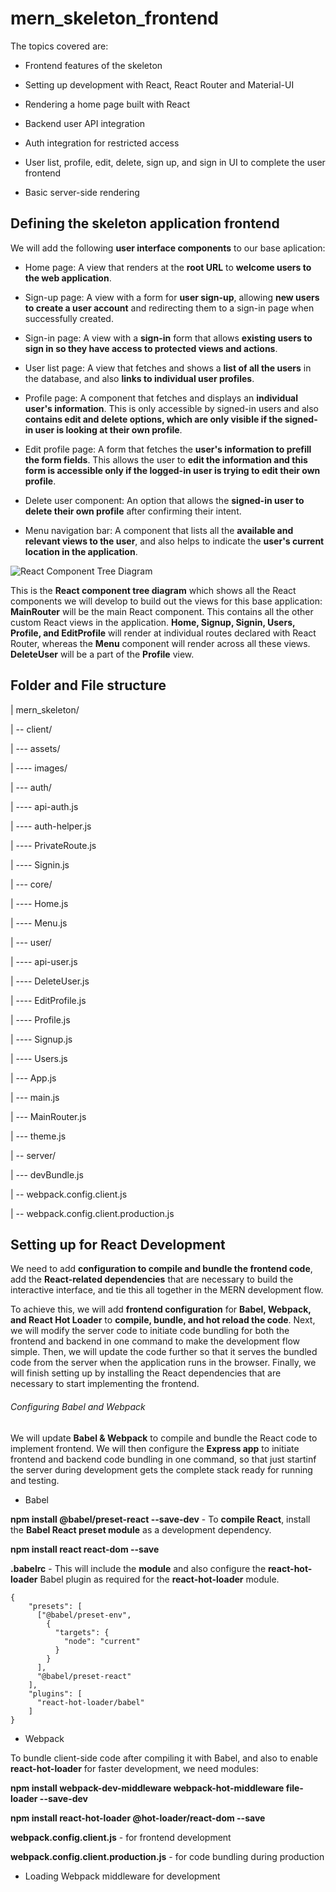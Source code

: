 # mern_skeleton_frontend

The topics covered are:

* Frontend features of the skeleton

* Setting up development with React, React Router and Material-UI

* Rendering a home page built with React

* Backend user API integration

* Auth integration for restricted access

* User list, profile, edit, delete, sign up, and sign in UI to complete the user frontend

* Basic server-side rendering

## Defining the skeleton application frontend

We will add the following **user interface components** to our base aplication:

* Home page: A view that renders at the **root URL** to **welcome users to the web application**.

* Sign-up page: A view with a form for **user sign-up**, allowing **new users to create a user account** and redirecting them to a sign-in page when successfully created.

* Sign-in page: A view with a **sign-in** form that allows **existing users to sign in so they have access to protected views and actions**.

* User list page: A view that fetches and shows a **list of all the users** in the database, and also **links to individual user profiles**.

* Profile page: A component that fetches and displays an **individual user's information**. This is only accessible by signed-in users and also **contains edit and delete options, which are only visible if the signed-in user is looking at their own profile**.

* Edit profile page: A form that fetches the **user's information to prefill the form fields**. This allows the user to **edit the information and this form is accessible only if the logged-in user is trying to edit their own profile**.

* Delete user component: An option that allows the **signed-in user to delete their own profile** after confirming their intent.

* Menu navigation bar: A component that lists all the **available and relevant views to the user**, and also helps to indicate the **user's current location in the application**.

![React Component Tree Diagram](https://github.com/piyush-cosmo/mern_skeleton_backend_frontend/blob/master/images/react_component_tree_diagram.png)

This is the **React component tree diagram** which shows all the React components we will develop to build out the views for this base application: **MainRouter** will be the main React component. This contains all the other custom React views in the application. **Home, Signup, Signin, Users, Profile, and EditProfile** will render at individual routes declared with React Router, whereas the **Menu** component will render across all these views. **DeleteUser** will be a part of the **Profile** view.

## Folder and File structure

| mern_skeleton/

| -- client/

| --- assets/

| ---- images/

| --- auth/

| ---- api-auth.js

| ---- auth-helper.js

| ---- PrivateRoute.js

| ---- Signin.js

| --- core/

| ---- Home.js

| ---- Menu.js

| --- user/

| ---- api-user.js

| ---- DeleteUser.js

| ---- EditProfile.js

| ---- Profile.js

| ---- Signup.js

| ---- Users.js

| --- App.js

| --- main.js

| --- MainRouter.js

| --- theme.js

| -- server/

| --- devBundle.js

| -- webpack.config.client.js

| -- webpack.config.client.production.js

## Setting up for React Development

We need to add **configuration to compile and bundle the frontend code**, add the **React-related dependencies** that are necessary to build the interactive interface, and tie this all together in the MERN development flow.

To achieve this, we will add **frontend configuration** for **Babel, Webpack, and React Hot Loader** to **compile, bundle, and hot reload the code**. Next, we will modify the server code to initiate code bundling for both the frontend and backend in one command to make the development flow simple. Then, we will update the code further so that it serves the bundled code from the server when the application runs in the browser. Finally, we will finish setting up by installing the React dependencies that are necessary to start implementing the frontend.

###### Configuring Babel and Webpack

We will update **Babel & Webpack** to compile and bundle the React code to implement frontend. We will then configure the **Express app** to initiate frontend and backend code bundling in one command, so that just startinf the server during development gets the complete stack ready for running and testing.

* Babel

**npm install @babel/preset-react --save-dev** - To **compile React**, install the **Babel React preset module** as a development dependency.

**npm install react react-dom --save**

**.babelrc** - This will include the **module** and also configure the **react-hot-loader** Babel plugin as required for the **react-hot-loader** module.

```
{
    "presets": [
      ["@babel/preset-env",
        {
          "targets": {
            "node": "current"
          }
        }
      ],
      "@babel/preset-react"
    ],
    "plugins": [
      "react-hot-loader/babel"
    ]
}
```

* Webpack

To bundle client-side code after compiling it with Babel, and also to enable **react-hot-loader** for faster development, we need modules:

**npm install webpack-dev-middleware webpack-hot-middleware file-loader --save-dev**

**npm install react-hot-loader @hot-loader/react-dom --save**

**webpack.config.client.js** - for frontend development

**webpack.config.client.production.js** - for code bundling during production

* Loading Webpack middleware for development

